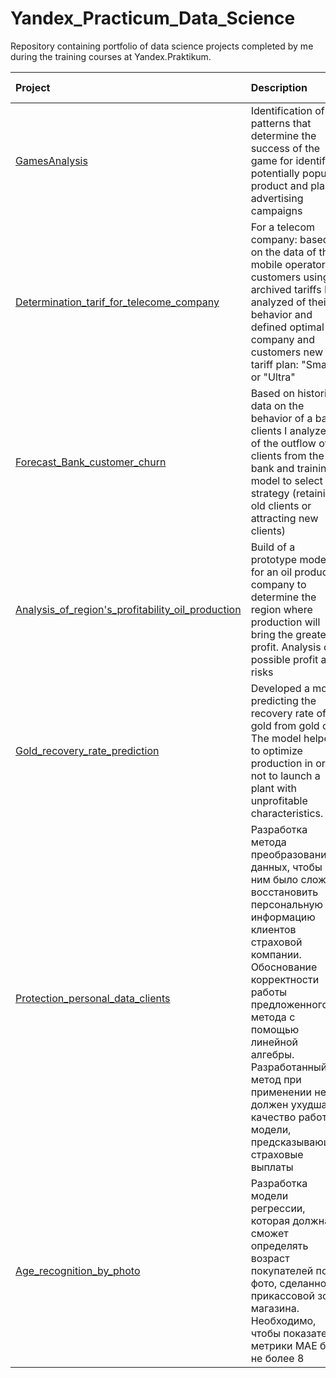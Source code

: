 # Yandex_Practicum_Data_Science
Repository containing portfolio of data science projects completed by me during the training courses at Yandex.Praktikum.

| Project | Description | Applied in: | Used libraries |
| :------------- | :----------------- | :---------------- | :--------------- | 
| [GamesAnalysis](GamesAnalysis)| Identification of patterns that determine the success of the game for identify a potentially popular product and plan advertising campaigns  |Gamedev, e-commerce | *Matplotlib, NumPy, Pandas, Python, Statistics, Statistical Hypothesis testing* |
|[Determination_tarif_for_telecome_company](Determination_tarif_for_telecome_company) | For a telecom company: based on the data of the mobile operators customers using archived tariffs I analyzed of their behavior and defined optimal for company and customers new tariff plan: "Smart" or "Ultra" | IT companies,  Craigslists, Startups, Telecom, Business services [b2b] (outsourcing, consulting audit) | *Matplotlib, NumPy, Pandas, Python, Scikit-Learn, SciPy, Statistics, Statistical Hypothesis testing, Math, Seaborn* |
|[Forecast_Bank_customer_churn](Forecast_Bank_customer_churn) | Based on historical data on the behavior of a bank clients I analyzed of the outflow of clients from the bank and training a model to select a strategy (retaining old clients or attracting new clients) | Digital agencies, Marketing, PR, SEO IT company, Banking sector, FinTech, E-commerce, Internet services, Startups, Business services [b2b] (outsourcing, consulting audit) | *Matplotlib, NumPy, Pandas, Python, Scikit-Learn, Seaborn* |
| [Analysis_of_region's_profitability_oil_production](Analysis_of_region's_profitability_oil_production) | Build of a prototype model for an oil producing company to determine the region where production will bring the greatest profit. Analysis of possible profit and risks | IT company, Industry companies, Startups, Business services [b2b] (outsourcing, consulting audit) | *Matplotlib, NumPy, Pandas, Python, Scikit-Learn, SciPy* |
| [Gold_recovery_rate_prediction](Gold_recovery_rate_prediction) | Developed a model predicting the recovery rate of gold from gold ore. The model helped to optimize production in order not to launch a plant with unprofitable characteristics. | IT company, Industry companies, Startups, Business services [b2b] (outsourcing, consulting audit) | *Matplotlib, NumPy, Pandas, Python, Scikit-Learn, SciPy, Seaborn* |
| [Protection_personal_data_clients](Protection_personal_data_clients) | Разработка метода преобразования данных, чтобы по ним было сложно восстановить персональную информацию клиентов страховой компании. Обоснование корректности работы предложенного метода с помощью линейной алгебры. Разработанный метод при применении не должен ухудшать качество работы модели, предсказывающей страховые выплаты | IT-компания, Информационная безопасность, Стартапы, Страховая сфера, Услуги для бизнеса [b2b] (аутсорс консалтинг аудит) | *NumPy, Pandas, Python, Scikit-Learn* |
| [Age_recognition_by_photo](Age_recognition_by_photo) | Разработка модели регрессии, которая должна сможет определять возраст покупателей по фото, сделанном в прикассовой зоне магазина. Необходимо, чтобы показатель метрики MAE был не более 8 | Research Departments, R&D Centers, Institutes, Science City Residents, Information Security, Retail, E-commerce, Startups, IT Companys,Business Services [b2b] | *NumPy, Tensorflow, Keras, ResNet50, Pandas, Python, Seaborn, Matplotlib* |

